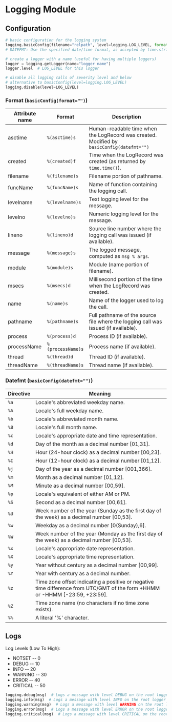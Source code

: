 # Logging Module

## Configuration

```python
# basic configuration for the logging system
logging.basicConfig(filename="relpath", level=logging.LOG_LEVEL, format=f"message format", **kwargs)  
# DATEFMT: Use the specified date/time format, as accepted by time.strftime().

# create a logger with a name (useful for having multiple loggers)
logger = logging.getLogger(name="logger name")  
logger.level  # LOG_LEVEL for this logger

# disable all logging calls of severity level and below
# alternative to basicConfig(level=logging.LOG_LEVEL)
logging.disable(level=LOG_LEVEL)  
```

### Format (`basicConfig(format="")`)

| Attribute name | Format            | Description                                                                               |
|----------------|-------------------|-------------------------------------------------------------------------------------------|
| asctime        | `%(asctime)s`     | Human-readable time when the LogRecord was created. Modified by `basicConfig(datefmt="")` |
| created        | `%(created)f`     | Time when the LogRecord was created (as returned by `time.time()`).                       |
| filename       | `%(filename)s`    | Filename portion of pathname.                                                             |
| funcName       | `%(funcName)s`    | Name of function containing the logging call.                                             |
| levelname      | `%(levelname)s`   | Text logging level for the message.                                                       |
| levelno        | `%(levelno)s`     | Numeric logging level for the message.                                                    |
| lineno         | `%(lineno)d`      | Source line number where the logging call was issued (if available).                      |
| message        | `%(message)s`     | The logged message, computed as `msg % args`.                                             |
| module         | `%(module)s`      | Module (name portion of filename).                                                        |
| msecs          | `%(msecs)d`       | Millisecond portion of the time when the LogRecord was created.                           |
| name           | `%(name)s`        | Name of the logger used to log the call.                                                  |
| pathname       | `%(pathname)s`    | Full pathname of the source file where the logging call was issued (if available).        |
| process        | `%(process)d`     | Process ID (if available).                                                                |
| processName    | `%(processName)s` | Process name (if available).                                                              |
| thread         | `%(thread)d`      | Thread ID (if available).                                                                 |
| threadName     | `%(threadName)s`  | Thread name (if available).                                                               |

### Datefmt (`basicConfig(datefmt="")`)

| Directive | Meaning                                                                                                                      |
|-----------|------------------------------------------------------------------------------------------------------------------------------|
| `%a`      | Locale's abbreviated weekday name.                                                                                           |
| `%A`      | Locale's full weekday name.                                                                                                  |
| `%b`      | Locale's abbreviated month name.                                                                                             |
| `%B`      | Locale's full month name.                                                                                                    |
| `%c`      | Locale's appropriate date and time representation.                                                                           |
| `%d`      | Day of the month as a decimal number [01,31].                                                                                |
| `%H`      | Hour (24-hour clock) as a decimal number [00,23].                                                                            |
| `%I`      | Hour (12-hour clock) as a decimal number [01,12].                                                                            |
| `%j`      | Day of the year as a decimal number [001,366].                                                                               |
| `%m`      | Month as a decimal number [01,12].                                                                                           |
| `%M`      | Minute as a decimal number [00,59].                                                                                          |
| `%p`      | Locale's equivalent of either AM or PM.                                                                                      |
| `%S`      | Second as a decimal number [00,61].                                                                                          |
| `%U`      | Week number of the year (Sunday as the first day of the week) as a decimal number [00,53].                                   |
| `%w`      | Weekday as a decimal number [0(Sunday),6].                                                                                   |
| `%W`      | Week number of the year (Monday as the first day of the week) as a decimal number [00,53].                                   |
| `%x`      | Locale's appropriate date representation.                                                                                    |
| `%X`      | Locale's appropriate time representation.                                                                                    |
| `%y`      | Year without century as a decimal number [00,99].                                                                            |
| `%Y`      | Year with century as a decimal number.                                                                                       |
| `%z`      | Time zone offset indicating a positive or negative time difference from UTC/GMT of the form +HHMM or -HHMM [-23:59, +23:59]. |
| `%Z`      | Time zone name (no characters if no time zone exists).                                                                       |
| `%%`      | A literal '%' character.                                                                                                     |

## Logs

Log Levels (Low To High):

- NOTSET -- 0
- DEBUG -- 10
- INFO -- 20
- WARNING -- 30
- ERROR -- 40
- CRITICAL -- 50

```python
logging.debug(msg)  # Logs a message with level DEBUG on the root logger
logging.info(msg)  # Logs a message with level INFO on the root logger
logging.warning(msg)  # Logs a message with level WARNING on the root logger
logging.error(msg)  # Logs a message with level ERROR on the root logger
logging.critical(msg)  # Logs a message with level CRITICAL on the root logger
```
